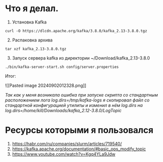 # Что я делал.

1. Установка Kafka

`curl -O https://dlcdn.apache.org/kafka/3.8.0/kafka_2.13-3.8.0.tgz`

2.  Распаковка архива  

`tar xzf kafka_2.13-3.8.0.tgz`

3. Запуск сервера kafka из директории ~/Download/kafka_2.13-3.8.0

`./bin/kafka-server-start.sh config/server.properties`

Итог:

![[Pasted image 20240902012328.png]]

*Так как у меня возникала ошибка при запуске скрипта со стандартным расположением лога log.dirs=/tmp/kafka-logs я скопировал файл со стандартной конфигурацией утилиты и изменил в нём log.dirs на log.dirs=/home/kill/Downloads/kafka_2.12-3.8.0/LogTopic*

# Ресурсы которыми я пользовался

1. https://habr.com/ru/companies/slurm/articles/719540/
2. https://kafka.apache.org/documentation/#basic_ops_modify_topic
3. https://www.youtube.com/watch?v=Kgq4YLa9Jdw

